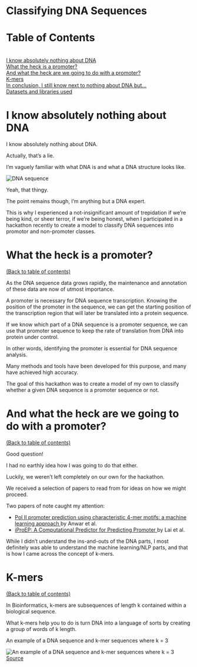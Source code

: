 # Classifying DNA Sequences

# Table of Contents
<a id='table_of_contents'></a><br>
[I know absolutely nothing about DNA](#section_1)<br>
[What the heck is a promoter?](#section_2)<br>
[And what the heck are we going to do with a promoter?](#section_3)<br>
[K-mers](#section_4)<br>
[In conclusion, I still know next to nothing about DNA but...](#section_5)<br>
[Datasets and libraries used](#section_6)<br>

<a id='section_1'></a>
# I know absolutely nothing about DNA

I know absolutely nothing about DNA.

Actually, that’s a lie.

I’m vaguely familiar with what DNA is and what a DNA structure looks like.

![DNA sequence](https://imgur.com/oJR9Vxx.jpg)

Yeah, that thingy. 

The point remains though, I’m anything but a DNA expert.

This is why I experienced a not-insignificant amount of trepidation if we’re being kind, or sheer terror, if we’re being honest, when I participated in a hackathon recently to create a model to classify DNA sequences into promotor and non-promoter classes.

<a id='section_2'></a>
# What the heck is a promoter?
[(Back to table of contents)](#table_of_contents)<br>

As the DNA sequence data grows rapidly, the maintenance and annotation of these data are now of utmost importance. 

A promoter is necessary for DNA sequence transcription. Knowing the position of the promoter in the sequence, we can get the starting position of the transcription region that will later be translated into a protein sequence.

If we know which part of a DNA sequence is a promoter sequence, we can use that promoter sequence to keep the rate of translation from DNA into protein under control.

In other words, identifying the promoter is essential for DNA sequence analysis. 

Many methods and tools have been developed for this purpose, and many have achieved high accuracy. 

The goal of this hackathon was to create a model of my own to classify whether a given DNA sequence is a promoter sequence or not.

<a id='section_3'></a>
# And what the heck are we going to do with a promoter?
[(Back to table of contents)](#table_of_contents)<br>

Good question!

I had no earthly idea how I was going to do that either. 

Luckily, we weren’t left completely on our own for the hackathon. 

We received a selection of papers to read from for ideas on how we might proceed. 

Two papers of note caught my attention:
- <a href="https://bmcbioinformatics.biomedcentral.com/articles/10.1186/1471-2105-9-414#citeas">Pol II promoter prediction using characteristic 4-mer motifs: a machine learning approach </a>by Anwar et al.
- <a href="https://www.cell.com/molecular-therapy-family/nucleic-acids/fulltext/S2162-2531(19)30161-1?_returnURL=https%3A%2F%2Flinkinghub.elsevier.com%2Fretrieve%2Fpii%2FS2162253119301611%3Fshowall%3Dtrue">iProEP: A Computational Predictor for Predicting Promoter </a>by Lai et al.

While I didn’t understand the ins-and-outs of the DNA parts, I most definitely was able to understand the machine learning/NLP parts, and that is how I came across the concept of k-mers.

<a id='section_4'></a>
# K-mers
[(Back to table of contents)](#table_of_contents)<br>

In Bioinformatics, k-mers are subsequences of length k contained within a biological sequence. 

What k-mers help you to do is turn DNA into a language of sorts by creating a group of words of k length.

An example of a DNA sequence and k-mer sequences where k = 3

![An example of a DNA sequence and k-mer sequences where k = 3](https://imgur.com/LwI1bH9.jpg)
<a href="https://towardsdatascience.com/how-to-process-bio-sequences-for-use-in-data-science-7740c199c412">Source</a>


